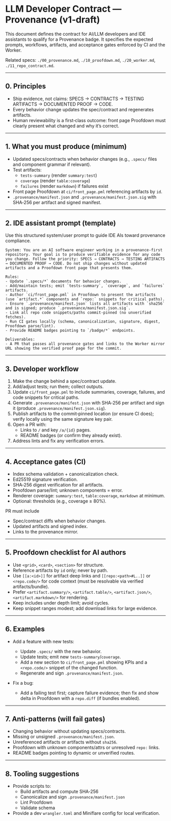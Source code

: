 # LLM Developer Contract — Provenance (v1‑draft)

This document defines the contract for AI/LLM developers and IDE assistants to qualify for a Provenance badge. It specifies the expected prompts, workflows, artifacts, and acceptance gates enforced by CI and the Worker.

Related specs: `./00_provenance.md`, `./10_proofdown.md`, `./20_worker.md`, `./11_repo_contract.md`.

---

## 0. Principles

- Ship evidence, not claims: SPECS → CONTRACTS → TESTING ARTIFACTS → DOCUMENTED PROOF → CODE.
- Every behavior change updates the spec/contract and regenerates artifacts.
- Human reviewability is a first‑class outcome: front page Proofdown must clearly present what changed and why it’s correct.

---

## 1. What you must produce (minimum)

- Updated specs/contracts when behavior changes (e.g., `.specs/` files and component grammar if relevant).
- Test artifacts:
  - `tests-summary` (render `summary:test`)
  - `coverage` (render `table:coverage`)
  - `failures` (render `markdown`) if failures exist
- Front page Proofdown at `ci/front_page.pml` referencing artifacts by `id`.
- `.provenance/manifest.json` and `.provenance/manifest.json.sig` with SHA‑256 per artifact and signed manifest.

---

## 2. IDE assistant prompt (template)

Use this structured system/user prompt to guide IDE AIs toward provenance compliance.

```
System: You are an AI software engineer working in a provenance‑first repository. Your goal is to produce verifiable evidence for any code you change. Follow the priority: SPECS → CONTRACTS → TESTING ARTIFACTS → DOCUMENTED PROOF → CODE. Do not ship changes without updated artifacts and a Proofdown front page that presents them.

Rules:
- Update `.specs/*` documents for behavior changes.
- Add/maintain tests; emit `tests-summary`, `coverage`, and `failures` artifacts.
- Author `ci/front_page.pml` in Proofdown to present the artifacts (use `artifact.*` components and `repo:` snippets for critical paths).
- Ensure `.provenance/manifest.json` lists all artifacts with `sha256` and is signed; produce `.provenance/manifest.json.sig`.
- Link all repo code snippets/paths commit‑pinned (no unverified fetches).
- Run CI gates locally (schema, canonicalization, signature, digest, Proofdown parse/lint).
- Provide README badges pointing to `/badge/*` endpoints.

Deliverables:
- A PR that passes all provenance gates and links to the Worker mirror URL showing the verified proof page for the commit.
```

---

## 3. Developer workflow

1) Make the change behind a spec/contract update.
2) Add/adjust tests; run them; collect outputs.
3) Update `ci/front_page.pml` to include summaries, coverage, failures, and code snippets for critical paths.
4) Generate `.provenance/manifest.json` with SHA‑256 per artifact and sign it (produce `.provenance/manifest.json.sig`).
5) Publish artifacts to the commit‑pinned location (or ensure CI does); verify locally using the same signature key pair.
6) Open a PR with:
   - Links to `/` and key `/a/{id}` pages.
   - README badges (or confirm they already exist).
7) Address lints and fix any verification errors.

---

## 4. Acceptance gates (CI)

- Index schema validation + canonicalization check.
- Ed25519 signature verification.
- SHA‑256 digest verification for all artifacts.
- Proofdown parse/lint; unknown components = error.
- Renderer coverage: `summary:test`, `table:coverage`, `markdown` at minimum.
- Optional: thresholds (e.g., coverage ≥ 80%).

PR must include

- Spec/contract diffs when behavior changes.
- Updated artifacts and signed index.
- Links to the provenance mirror.

---

## 5. Proofdown checklist for AI authors

- Use `<grid>`, `<card>`, `<section>` for structure.
- Reference artifacts by `id` only; never by path.
- Use `[[a:<id>]]` for artifact deep links and `[[repo:<path>#L..]]` or `<repo.code/>` for code context (must be resolvable via verified artifacts/bundle).
- Prefer `<artifact.summary/>`, `<artifact.table/>`, `<artifact.json/>`, `<artifact.markdown/>` for rendering.
- Keep includes under depth limit; avoid cycles.
- Keep snippet ranges modest; add download links for large evidence.

---

## 6. Examples

- Add a feature with new tests:
  - Update `.specs/` with the new behavior.
  - Update tests; emit new `tests-summary`/`coverage`.
  - Add a new section to `ci/front_page.pml` showing KPIs and a `<repo.code/>` snippet of the changed function.
  - Regenerate and sign `.provenance/manifest.json`.

- Fix a bug:
  - Add a failing test first; capture failure evidence; then fix and show delta in Proofdown with a `repo.diff` (if bundles enabled).

---

## 7. Anti‑patterns (will fail gates)

- Changing behavior without updating specs/contracts.
- Missing or unsigned `.provenance/manifest.json`.
- Unreferenced artifacts or artifacts without `sha256`.
- Proofdown with unknown components/attrs or unresolved `repo:` links.
- README badges pointing to dynamic or unverified routes.

---

## 8. Tooling suggestions

- Provide scripts to:
  - Build artifacts and compute SHA‑256
  - Canonicalize and sign `.provenance/manifest.json`
  - Lint Proofdown
  - Validate schema
- Provide a dev `wrangler.toml` and Miniflare config for local verification.
